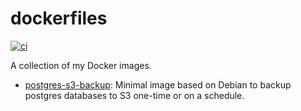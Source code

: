# dockerfiles
[![ci](https://github.com/ethanhassett/dockerfiles/actions/workflows/ci.yaml/badge.svg)](https://github.com/ethanhassett/dockerfiles/actions/workflows/ci.yaml)

A collection of my Docker images.

* [postgres-s3-backup](postgres-s3-backup): Minimal image based on Debian to backup postgres databases to S3 one-time or on a schedule.